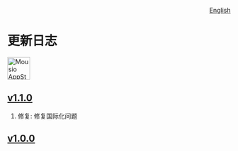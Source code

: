 <p align="right">
  <a href="./CHANGELOG.md">English</a>
</p>
<!--rehype:style=float: right; bottom: -36px; position: relative;-->

更新日志
===

<a target="_blank" href="https://apps.apple.com/app/mousio/6746747327" title="Mousio for macOS">
<img alt="Mousio AppStore" src="https://jaywcjlove.github.io/sb/download/macos.svg" height="51">
</a>

## [v1.1.0](https://github.com/jaywcjlove/mousio/releases/tag/v1.1.0)

1. 修复: 修复国际化问题

## [v1.0.0](https://github.com/jaywcjlove/mousio/releases/tag/v1.0.0)